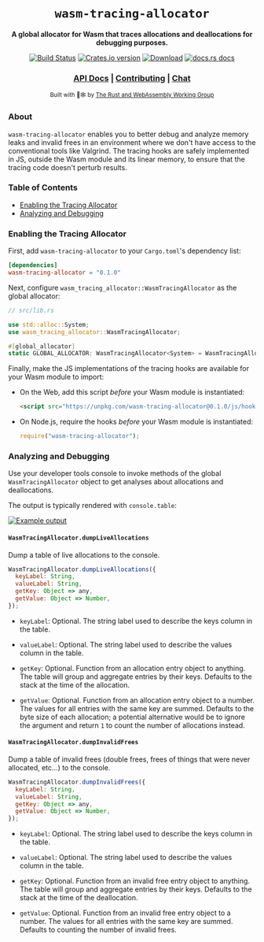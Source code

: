 <div align="center">

  <h1><code>wasm-tracing-allocator</code></h1>

  <strong>A global allocator for Wasm that traces allocations and deallocations for debugging purposes.</strong>

  <p>
    <a href="https://travis-ci.org/rustwasm/wasm-tracing-allocator"><img src="https://img.shields.io/azure-devops/build/rustwasm/wasm-tracing-allocator/7.svg?style=flat-square" alt="Build Status" /></a>
    <a href="https://crates.io/crates/wasm-tracing-allocator"><img src="https://img.shields.io/crates/v/wasm-tracing-allocator.svg?style=flat-square" alt="Crates.io version" /></a>
    <a href="https://crates.io/crates/wasm-tracing-allocator"><img src="https://img.shields.io/crates/d/wasm-tracing-allocator.svg?style=flat-square" alt="Download" /></a>
    <a href="https://docs.rs/wasm-tracing-allocator"><img src="https://img.shields.io/badge/docs-latest-blue.svg?style=flat-square" alt="docs.rs docs" /></a>
  </p>

  <h3>
    <a href="https://docs.rs/wasm-tracing-allocator">API Docs</a>
    <span> | </span>
    <a href="https://github.com/rustwasm/wasm-tracing-allocator/blob/master/CONTRIBUTING.md">Contributing</a>
    <span> | </span>
    <a href="https://discordapp.com/channels/442252698964721669/443151097398296587">Chat</a>
  </h3>

  <sub>Built with 🦀🕸 by <a href="https://rustwasm.github.io/">The Rust and WebAssembly Working Group</a></sub>
</div>


### About

`wasm-tracing-allocator` enables you to better debug and analyze memory leaks
and invalid frees in an environment where we don't have access to the
conventional tools like Valgrind. The tracing hooks are safely implemented in
JS, outside the Wasm module and its linear memory, to ensure that the tracing
code doesn't perturb results.

### Table of Contents

* [Enabling the Tracing Allocator](#enabling-the-tracing-allocator)
* [Analyzing and Debugging](#analyzing-and-debugging)

### Enabling the Tracing Allocator

First, add `wasm-tracing-allocator` to your `Cargo.toml`'s dependency list:

```toml
[dependencies]
wasm-tracing-allocator = "0.1.0"
```

Next, configure `wasm_tracing_allocator::WasmTracingAllocator` as the global
allocator:

```rust
// src/lib.rs

use std::alloc::System;
use wasm_tracing_allocator::WasmTracingAllocator;

#[global_allocator]
static GLOBAL_ALLOCATOR: WasmTracingAllocator<System> = WasmTracingAllocator(System);
```

Finally, make the JS implementations of the tracing hooks are available for your
Wasm module to import:

* On the Web, add this script *before* your Wasm module is instantiated:

  ```html
  <script src="https://unpkg.com/wasm-tracing-allocator@0.1.0/js/hooks.js"></script>
  ```

* On Node.js, require the hooks *before* your Wasm module is instantiated:

  ```js
  require("wasm-tracing-allocator");
  ```

### Analyzing and Debugging

Use your developer tools console to invoke methods of the global
`WasmTracingAllocator` object to get analyses about allocations and
deallocations.

The output is typically rendered with `console.table`:

[![Example output](https://raw.githubusercontent.com/rustwasm/wasm-tracing-allocator/master/live-allocations-dump.png)](https://raw.githubusercontent.com/rustwasm/wasm-tracing-allocator/master/live-allocations-dump.png)

#### `WasmTracingAllocator.dumpLiveAllocations`

Dump a table of live allocations to the console.

```js
WasmTracingAllocator.dumpLiveAllocations({
  keyLabel: String,
  valueLabel: String,
  getKey: Object => any,
  getValue: Object => Number,
});
```

* `keyLabel`: Optional. The string label used to describe the keys column in the
  table.

* `valueLabel`: Optional. The string label used to describe the values column in
  the table.

* `getKey`: Optional. Function from an allocation entry object to anything. The
  table will group and aggregate entries by their keys. Defaults to the stack at
  the time of the allocation.

* `getValue`: Optional. Function from an allocation entry object to a
  number. The values for all entries with the same key are summed. Defaults to
  the byte size of each allocation; a potential alternative would be to ignore
  the argument and return `1` to count the number of allocations instead.

#### `WasmTracingAllocator.dumpInvalidFrees`

Dump a table of invalid frees (double frees, frees of things that were never
allocated, etc...) to the console.

```js
WasmTracingAllocator.dumpInvalidFrees({
  keyLabel: String,
  valueLabel: String,
  getKey: Object => any,
  getValue: Object => Number,
});
```

* `keyLabel`: Optional. The string label used to describe the keys column in the
  table.

* `valueLabel`: Optional. The string label used to describe the values column in
  the table.

* `getKey`: Optional. Function from an invalid free entry object to anything. The
  table will group and aggregate entries by their keys. Defaults to the stack at
  the time of the deallocation.

* `getValue`: Optional. Function from an invalid free entry object to a
  number. The values for all entries with the same key are summed. Defaults to
  counting the number of invalid frees.

